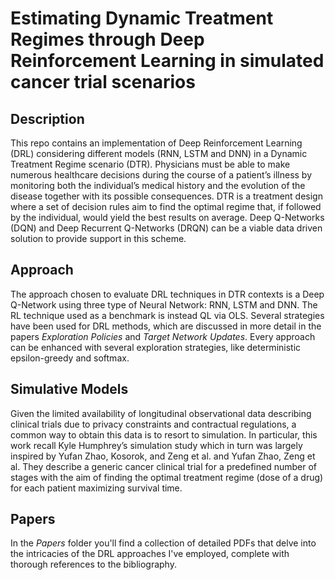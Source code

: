 # Estimating Dynamic Treatment Regimes through Deep Reinforcement Learning in simulated cancer trial scenarios

## **Description**
This repo contains an implementation of Deep Reinforcement Learning (DRL) considering different models (RNN, LSTM and DNN) in a Dynamic Treatment Regime scenario (DTR). Physicians must be able to make numerous healthcare decisions during the course of a patient’s illness by monitoring both the individual’s medical history and the evolution of the disease together with its possible consequences. DTR is a treatment design where a set of decision rules aim to find the optimal regime that, if followed by the individual, would yield the best results on average. Deep Q-Networks (DQN) and Deep Recurrent Q-Networks (DRQN) can be a viable data driven solution to provide support in this scheme.

## **Approach**
The approach chosen to evaluate DRL techniques in DTR contexts is a Deep Q-Network using three type of Neural Network: RNN, LSTM and DNN. The RL technique used as a benchmark is instead QL via OLS. Several strategies have been used for DRL methods, which are discussed in more detail in the papers _Exploration Policies_ and _Target Network Updates_. Every approach can be enhanced with several exploration strategies, like deterministic epsilon-greedy and softmax.

## **Simulative Models**
Given the limited availability of longitudinal observational data describing clinical trials due to privacy constraints and contractual regulations, a common way to obtain this data is to resort to simulation. In particular, this work recall Kyle Humphrey’s simulation study which in turn was largely inspired by Yufan Zhao, Kosorok, and Zeng et al. and Yufan Zhao, Zeng et al. They describe a generic cancer clinical trial for a predefined number of stages with the aim of finding the optimal treatment regime (dose of a drug) for each patient maximizing survival time.

## **Papers**
In the _Papers_ folder you'll find a collection of detailed PDFs that delve into the intricacies of the DRL approaches I've employed, complete with thorough references to the bibliography.
